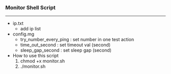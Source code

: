 ### Monitor Shell Script

----

* ip.txt
	* add ip list
* config.mg
	* try_number_every_ping : set number in one test action
	* time_out_second : set timeout val (second)
	* sleep_gap_second : set sleep gap (second)
* How to use this script
	1. chmod +x monitor.sh
	2. ./monitor.sh